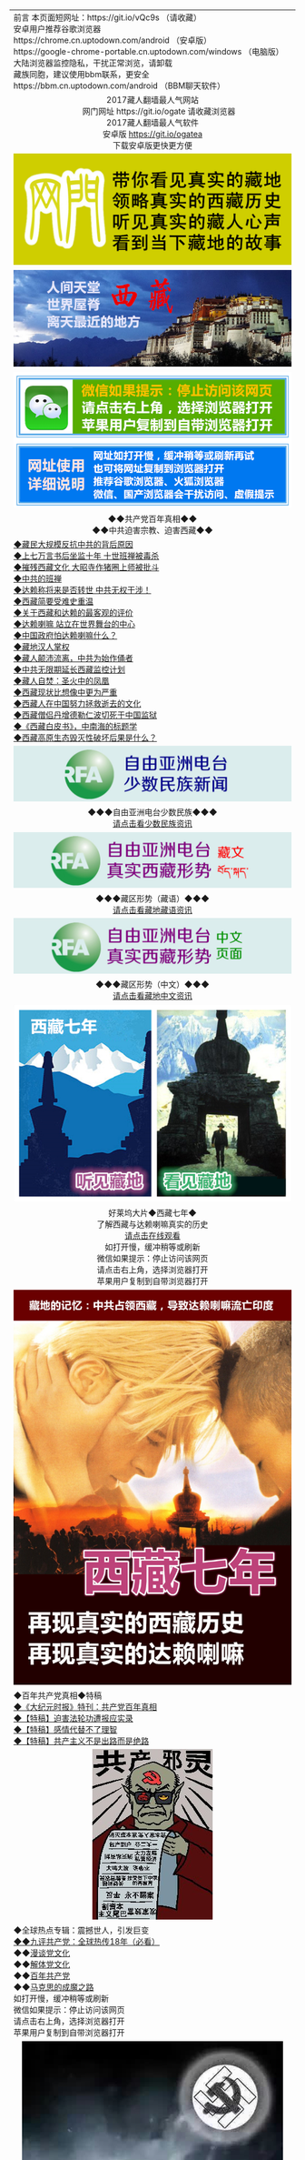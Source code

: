 <table>
<td align=left>前言
本页面短网址：https://git.io/vQc9s （请收藏）<br/>
安卓用户推荐谷歌浏览器<br/>
https://chrome.cn.uptodown.com/android （安卓版） <br/>
https://google-chrome-portable.cn.uptodown.com/windows （电脑版）<br/>
大陆浏览器监控隐私，干扰正常浏览，请卸载<br/>
藏族同胞，建议使用bbm联系，更安全<br/>
https://bbm.cn.uptodown.com/android （BBM聊天软件）<br/>
  </tr>
  <tr>
      <td align=center>
2017藏人翻墙最人气网站<br/>      
网门网址 https://git.io/ogate  请收藏浏览器<br/>
2017藏人翻墙最人气软件<br/>
安卓版 <a href="https://raw.githubusercontent.com/ogate/up/master/ogate.apk?og">https://git.io/ogatea</a><br/>
下载安卓版更快更方便<br/>
  </tr>
  <tr>
 <tr>
<td align=center><img src="https://raw.githubusercontent.com/wnel2017/ku/master/西藏.jpg" /></td>
  </tr>
  <tr>
<td align=center><img src="https://raw.githubusercontent.com/wnel2017/ku/master/西藏布达拉宫.jpg" /></td>
  </tr>
  <tr>
<td align=center><img src="https://raw.githubusercontent.com/wnel2017/ku/master/%E5%BE%AE%E4%BF%A1%E8%AF%B4%E6%98%8E4.jpg"/></td>
  </tr>
  <tr>
<td align=center>
◆◆共产党百年真相◆◆<br/>
◆◆中共迫害宗教、迫害西藏◆◆<br/>
   </tr>
  <tr>
   <td align=left>
<a href="https://s3.eu-central-1.amazonaws.com/ogatef/oGate.htm?http%3A%2F%2F140%2Fgb%2F17%2F3%2F3%2Fn8870896.htm&from=wnel-tibet">◆藏民大规模反抗中共的背后原因</a><br/>
<a href="https://s3.eu-central-1.amazonaws.com/ogatef/oGate.htm?http%3A%2F%2F140%2Fgb%2F17%2F2%2F26%2Fn8850163.htm&from=wnel-tibet">◆上七万言书后坐监十年 十世班禅被毒杀
</a><br/>
<a href="https://s3.eu-central-1.amazonaws.com/ogatef/oGate.htm?http%3A%2F%2F140%2Fgb%2F17%2F2%2F27%2Fn8855307.htm&from=wnel-tibet">◆摧残西藏文化 大昭寺作猪圈上师被批斗</a><br/>
<a href="https://s3.eu-central-1.amazonaws.com/ogatef/oGate.htm?http%3A%2F%2F140%2Fgb%2F9%2F4%2F4%2Fn2485125.htm&from=wnel-tibet">◆中共的班禅</a><br/>
<a href="https://s3.eu-central-1.amazonaws.com/ogatef/oGate.htm?http%3A%2F%2F140%2Fgb%2F11%2F9%2F27%2Fn3384356.htm&from=wnel-tibet">◆达赖称将来是否转世 中共无权干涉！</a><br/>
<a href="https://s3.eu-central-1.amazonaws.com/ogatef/oGate.htm?http%3A%2F%2F140%2Fgb%2F9%2F3%2F11%2Fn2458116.htm&from=wnel-tibet">◆西藏简要受难史重温</a><br/>
<a href="https://s3.eu-central-1.amazonaws.com/ogatef/oGate.htm?http%3A%2F%2F140%2Fgb%2F17%2F4%2F5%2Fn9004927.htm&from=wnel-tibet">◆关于西藏和达赖的最客观的评价</a><br/>
<a href="https://s3.eu-central-1.amazonaws.com/ogatef/oGate.htm?http%3A%2F%2F140%2Fgb%2F16%2F9%2F14%2Fn8300895.htm&from=wnel-tibet">◆达赖喇嘛 站立在世界舞台的中心</a><br/>
<a href="https://s3.eu-central-1.amazonaws.com/ogatef/oGate.htm?http%3A%2F%2F140%2Fgb%2F16%2F6%2F21%2Fn8018837.htm&from=wnel-tibet">◆中国政府怕达赖喇嘛什么？</a><br/>
<a href="https://s3.eu-central-1.amazonaws.com/ogatef/oGate.htm?http%3A%2F%2F140%2Fgb%2F16%2F4%2F24%2Fn7685896.htm&from=wnel-tibet
">◆藏地汉人掌权</a><br/>
<a href="https://s3.eu-central-1.amazonaws.com/ogatef/oGate.htm?http%3A%2F%2F140%2Fgb%2F16%2F4%2F24%2Fn7683448.htm&from=wnel-tibet
">◆藏人颠沛流离，中共为始作俑者</a><br/>
<a href="https://s3.eu-central-1.amazonaws.com/ogatef/oGate.htm?http%3A%2F%2F140%2Fgb%2F16%2F1%2F20%2Fn4621246.htm&from=wnel-tibet
">◆中共无限期延长西藏监控计划</a><br/>
<a href="https://s3.eu-central-1.amazonaws.com/ogatef/oGate.htm?http%3A%2F%2F140%2Fgb%2F15%2F2%2F4%2Fn4358335.htm&from=wnel-tibet
">◆藏人自焚：圣火中的凤凰</a><br/>
<a href="https://s3.eu-central-1.amazonaws.com/ogatef/oGate.htm?http%3A%2F%2F140%2Fgb%2F15%2F2%2F5%2Fn4360082.htm&from=wnel-tibet
">◆西藏现状比想像中更为严重</a><br/>
<a href="https://s3.eu-central-1.amazonaws.com/ogatef/oGate.htm?http%3A%2F%2F140%2Fgb%2F15%2F11%2F30%2Fn4584584.htm&from=wnel-tibet
">◆西藏人在中国努力拯救逝去的文化</a><br/>
<a href="https://s3.eu-central-1.amazonaws.com/ogatef/oGate.htm?http%3A%2F%2F140%2Fgb%2F15%2F7%2F14%2Fn4480456.htm&from=wnel-tibet
">◆西藏僧侣丹增德勒仁波切死于中国监狱</a><br/>
<a href="https://s3.eu-central-1.amazonaws.com/ogatef/oGate.htm?http%3A%2F%2F140%2Fgb%2F15%2F5%2F20%2Fn4438579.htm&from=wnel-tibet
">◆《西藏白皮书》，中南海的标题学</a><br/>
<a href="https://s3.eu-central-1.amazonaws.com/ogatef/oGate.htm?http%3A%2F%2F140%2Fgb%2F14%2F8%2F30%2Fn4236773.htm&from=wnel-tibet
">◆西藏高原生态毁灭性破坏后果是什么？</a><br/>
   </tr>
  <tr>
<td align=center><img src="https://raw.githubusercontent.com/wnel2017/ku/master/%E8%87%AA%E7%94%B1%E4%BA%9A%E6%B4%B2.jpg" /></td>
   </tr>
  <tr>
<td align=center>◆◆◆自由亚洲电台少数民族◆◆◆<br/>
<a href="https://s3.eu-central-1.amazonaws.com/ogatef/oGate.htm?ogPipe.aspx?name=http%3A%2F%2F810%2Fmandarin%2Fyataibaodao%2Fshaoshuminzu&from=wnel">请点击看少数民族资讯</a></td>
   </tr>
  <tr>
<td align=center><img src="https://raw.githubusercontent.com/wnel2017/ku/master/%E8%87%AA%E7%94%B1%E4%BA%9A%E6%B4%B2_%E8%97%8F%E6%96%87.jpg" /></td>
   </tr>
  <tr>
<td align=center>◆◆◆藏区形势（藏语）◆◆◆<br/>
<a href="https://s3.eu-central-1.amazonaws.com/ogatef/oGate.htm?ogPipe.aspx?name=http%3A%2F%2F810%2Ftibetan
&from=wnel">请点击看藏地藏语资讯</a></td>
   </tr>
  <tr>
<td align=center><img src="https://raw.githubusercontent.com/wnel2017/ku/master/%E8%87%AA%E7%94%B1%E4%BA%9A%E6%B4%B2_%E4%B8%AD%E6%96%87.jpg" /></td>
   </tr>
  <tr>
<td align=center>◆◆◆藏区形势（中文）◆◆◆<br/>
<a href="https://s3.eu-central-1.amazonaws.com/ogatef/oGate.htm?ogPipe.aspx?name=http%3A%2F%2F810%2Fmandarin%2Fjiaodianzhuizong%2Fxizang&from=wnel">请点击看藏地中文资讯</a></td>
</tr>
  <tr>
<td align=center><img src="https://raw.githubusercontent.com/wnel2017/ku/master/西藏7年1.jpg" /></td><br/>
  </tr>
  <tr>
<td align=center>好莱坞大片◆西藏七年◆<br/>
了解西藏与达赖喇嘛真实的历史<br/>
<a href="https://s3.eu-central-1.amazonaws.com/ogatef/oGate.htm?c816510&from=wnel-tibet">请点击在线观看</a><br/>
如打开慢，缓冲稍等或刷新<br/>
微信如果提示：停止访问该网页<br/>
请点击右上角，选择浏览器打开<br/>
苹果用户复制到自带浏览器打开<br/>
  </tr>
  <tr>
<td align=center><img src="https://raw.githubusercontent.com/wnel2017/ku/master/西藏7年.jpg" /></td><br/>
  </tr>
  <tr>
<td align=left>◆百年共产党真相◆特稿<br/>
<a href="https://s3.eu-central-1.amazonaws.com/ogatef/oGate.htm?http%3A%2F%2F140%2Fgb%2F17%2F3%2F6%2Fn8879818.htm&from=wnel">◆《大纪元时报》特刊：共产党百年真相</a><br/>
<a href="https://s3.eu-central-1.amazonaws.com/ogatef/oGate.htm?http%3A%2F%2F140%2Fgb%2F17%2F4%2F20%2Fn9055656.htm&from=wnel">◆【特稿】迫害法轮功遭报应实录</a><br/>
<a href="https://s3.eu-central-1.amazonaws.com/ogatef/oGate.htm?http%3A%2F%2F140%2Fgb%2F15%2F11%2F2%2Fn4564327.htm&from=wnel">◆【特稿】感情代替不了理智</a><br/>
<a href="https://s3.eu-central-1.amazonaws.com/ogatef/oGate.htm?http%3A%2F%2F140%2Fgb%2F17%2F2%2F9%2Fn8792816.htm&from=wnel">◆【特稿】共产主义不是出路而是绝路</a><br/>
  </tr>
  <tr>
<td align=center><img src="https://raw.githubusercontent.com/wnel2017/ku/master/共产邪灵.jpg" /></td><br/>
  </tr>
  <tr>
      <td align=left>
◆全球热点专辑：震撼世人，引发巨变<br/>
<a href="https://s3.eu-central-1.amazonaws.com/ogatef/oGate.htm?4EC%2FJP.mp4&from=wnel">◆◆九评共产党：全球热传18年（必看）</a><br/>
◆◆<a href="https://s3.eu-central-1.amazonaws.com/ogatef/oGate.htm?4EC%2FMTDWH.mp4&from=wnel">漫谈党文化</a><br/>
◆◆<a href="https://s3.eu-central-1.amazonaws.com/ogatef/oGate.htm?1D%2FJTDWH&from=wnel">解体党文化</a><br/>
◆◆<a href="https://s3.eu-central-1.amazonaws.com/ogatef/oGate.htm?4EC%2FBNGCD&from=wnel">百年共产党</a><br/>
◆◆<a href="https://s3.eu-central-1.amazonaws.com/ogatef/oGate.htm?c816602&from=wnel">马克思的成魔之路</a><br/>
如打开慢，缓冲稍等或刷新<br/>
微信如果提示：停止访问该网页<br/>
请点击右上角，选择浏览器打开<br/>
苹果用户复制到自带浏览器打开<br/>
  </tr>
  <tr>
    <td align=center><img src="https://raw.githubusercontent.com/wnel2017/ku/master/害国.jpg" /></td>
  </tr>
  <tr>
<td align=left>
◆◆2017年全球热点文章<br/>
<a href="https://s3.eu-central-1.amazonaws.com/ogatef/oGate.htm?c807209&from=wnel">◆◆中共害国，铁证如山</a><br/>
<a href="https://s3.eu-central-1.amazonaws.com/ogatef/oGate.htm?c813172&from=wnel">◆◆中共卖国，证据确凿</a><br/>
<a href="https://s3.eu-central-1.amazonaws.com/ogatef/oGate.htm?c813247&from=wnel">◆◆对中共无神论说“不”！</a><br/>
<a href="https://s3.eu-central-1.amazonaws.com/ogatef/oGate.htm?http%3A%2F%2F140%2Fgb%2F13%2F7%2F2%2Fn3906831.htm&from=wnel">◆◆中共成立以来杀人记录！</a><br/>
<a href="https://s3.eu-central-1.amazonaws.com/ogatef/oGate.htm?http%3A%2F%2F140%2Fgb%2F17%2F2%2F17%2Fn8822194.htm&from=wnel">◆◆中国共产党的杀人历史！</a><br/>
<a href="https://s3.eu-central-1.amazonaws.com/ogatef/oGate.htm?http%3A%2F%2F140%2Fgb%2F17%2F1%2F3%2Fn8663018.htm&from=wnel">◆◆中共变异了西方世界的思维和行为</a><br/>
<a href="https://s3.eu-central-1.amazonaws.com/ogatef/oGate.htm?http%3A%2F%2F140%2Fgb%2F17%2F4%2F9%2Fn9018949.htm&from=wnel">◆◆共产主义的淫乱基因——性解放</a><br/>
<a href="https://s3.eu-central-1.amazonaws.com/ogatef/oGate.htm?c813246&from=wnel">◆◆共产主义是世界上最大恐怖主义</a><br/>
<a href="https://s3.eu-central-1.amazonaws.com/ogatef/oGate.htm?c812504&from=wnel">◆◆共产主义是世界上最大邪教</a><br/>
<a href="https://s3.eu-central-1.amazonaws.com/ogatef/oGate.htm?c813248&from=wnel
">◆◆马列主义是毒药</a><br/>
  </tr>
  <tr>
   <td align=center><img src="https://raw.githubusercontent.com/wnel2017/ku/master/3t.jpg"/></td><br/>
  </tr>
  <tr>
   <td align=center>
全球近3亿人的幸运选择，珍贵机缘<br/>
为你而来，这一次您千万别再错过～<br/>
<a href="https://s3.eu-central-1.amazonaws.com/ogatef/oGate.htm?ogST.aspx?from=wnel-3T">❤❤请点击在线快速办理❤❤</a><br/>
微信如果提示：停止访问该网页<br/>
请点击右上角，选择浏览器打开<br/>
苹果用户复制到自带浏览器打开<br/>
如打开慢，缓冲稍等或刷新<br/>
  </tr>
  <tr>
<td align=center><img src="https://raw.githubusercontent.com/wnel2017/ku/master/3%E9%80%80%E9%80%83%E5%A4%A7%E7%81%BE.jpg"/>       </tr>
  <tr>
   <td align=center>
<a href="https://s3.eu-central-1.amazonaws.com/ogatef/oGate.htm?4EC%2FST&from=st?from=wnel">◆◆“三退”到底是件什么事？◆◆</a><br/>
微信如果提示：停止访问该网页<br/>
请点击右上角，选择浏览器打开<br/>
苹果用户复制到自带浏览器打开<br/>
如打开慢，缓冲稍等或刷新<br/>
  </tr>
  <tr>
    <td align=center><img src="https://raw.githubusercontent.com/wnel2017/ku/master/谎言.jpg" /></td><br/>
  </tr>
  <tr>
    <td align=center><img src="https://raw.githubusercontent.com/wnel2017/ku/master/恶魔.jpg" /></td><br/>
  </tr>
  <tr>
    <td align=center><img src="https://raw.githubusercontent.com/wnel2017/ku/master/谎言和暴力.jpg" /></td><br/>
  </tr>
  <tr>
    <td align=center><img src="https://raw.githubusercontent.com/wnel2017/ku/master/媒体谎言.jpg" /></td><br/>
  </tr>
  <tr>
    <td align=center><img src="https://raw.githubusercontent.com/wnel2017/ku/master/邪j.jpg" /></td><br/>
  </tr>
  <tr>
<tr><td align=center>▼▼▼更多精彩，请看下面▼▼▼<br/>
  </tr>
  <tr>
    <td align=center><img src="https://raw.githubusercontent.com/wnel2017/ku/master/ogate6.jpg" /></td>
  </tr>
  <tr>
<td align=center>◆免费  ◆安全  ◆快速  ◆绿色  ◆高速视频<br/>
推荐谷歌/火狐浏览器，国产浏览器易干扰<br/>
       </td>
  </tr>
  <tr>
<td align=center>网门网址 https://git.io/ogate 请收藏浏览器<br/>
  </tr>
  <tr>
    <td align=center>
如打开慢，缓冲稍等或刷新<br/>
  </tr>
  <tr>
  <td align=center>请尝试不同入口，进入动态网址<br/>
      <a target="_blank" href="https://cdn.rawgit.com/ogate/up/master/oGates.htm?from=wnel">入口</a>
      <a target="_blank" href="https://s3.eu-west-2.amazonaws.com/ogatel/oGate.htm?from=wnel">入口</a>
      <a target="_blank" href="https://s3.eu-central-1.amazonaws.com/ogatef/oGate.htm?from=wnel">入口</a><br/>
      <a target="_blank" href="https://s3-ap-southeast-2.amazonaws.com/ogatey/oGate.htm?from=wnel">入口</a>
      <a target="_blank" href="https://s3.ap-northeast-2.amazonaws.com/ogates/oGate.htm?from=wnel">入口</a>
      <a target="_blank" href="https://s3.eu-central-1.amazonaws.com/ogatef/oGate.htm?from=wnel">入口</a><br/>
微信如果提示：停止访问该网页<br/>
请点击右上角，选择浏览器打开<br/>
苹果用户复制到自带浏览器打开<br/>
  </tr>
  <tr>
      <td align=center>
2017网民翻墙最人气软件<br/>
安卓版 <a href="https://raw.githubusercontent.com/ogate/up/master/ogate.apk?og">https://git.io/ogatea</a><br/>
下载安卓版更快更方便<br/>
  </tr>
  <tr>
    <td align=center><img src="https://cloud.githubusercontent.com/assets/11880933/15631437/70d0a74e-259d-11e6-946f-6237b4b657bd.jpg"/></td>
  </tr>
  <tr>
      <td align=center><img src="https://raw.githubusercontent.com/wnel2017/ku/master/%E4%BD%BF%E7%94%A8%E6%8C%87%E5%8D%971.jpg"/></td>
  </tr>
  <tr>
      <td align=center><img src="https://raw.githubusercontent.com/wnel2017/ku/master/%E5%BE%AE%E4%BF%A1%E8%AF%B4%E6%98%8E4.jpg"/></td>
  </tr>
  <tr>
      <td align=center><img src="https://raw.githubusercontent.com/wnel2017/ku/master/%E5%BE%AE%E4%BF%A1%E8%AF%B4%E6%98%8E.jpg"/></td>  </tr>
  <tr>
    <td align=center><img src="https://raw.githubusercontent.com/wnel2017/ku/master/%E5%BE%AE%E4%BF%A1%E6%8C%87%E5%8D%97%E6%A1%86.jpg"/></td>  </tr>
  <tr>
</table>    


